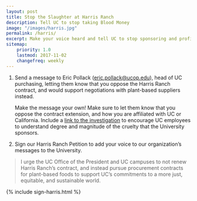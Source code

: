 ```yaml
---
layout: post
title: Stop the Slaughter at Harris Ranch
description: Tell UC to stop taking Blood Money
image: "/images/harris.jpg"
permalink: /harris/
excerpt: Make your voice heard and tell UC to stop sponsoring and profiting from violence!
sitemap:
    priority: 1.0
    lastmod: 2017-11-02
    changefreq: weekly
---
```


1. Send a message to Eric Pollack ([eric.pollack@ucop.edu](mailto:eric.pollack@ucop.edu)), head of UC purchasing, letting them know that you oppose the Harris Ranch contract, and would support negotiations with plant-based suppliers instead.

	Make the message your own! Make sure to let them know that you oppose the contract extension, and how you are affiliated with UC or California. Include a [link to the investigation](https://www.youtube.com/watch?v=bfB192xAkrA) to encourage UC employees to understand degree and magnitude of the cruelty that the University sponsors.

2. Sign our Harris Ranch Petition to add your voice to our organization’s messages to the University.

> I urge the UC Office of the President and UC campuses to not renew Harris Ranch’s contract, and instead pursue procurement contracts for plant-based foods to support UC’s commitments to a more just, equitable, and sustainable world.

{% include sign-harris.html %}
 
